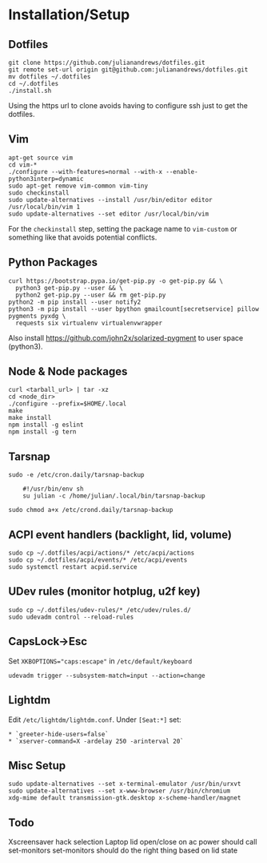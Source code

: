 Installation/Setup
==================

Dotfiles
--------

    git clone https://github.com/julianandrews/dotfiles.git
    git remote set-url origin git@github.com:julianandrews/dotfiles.git
    mv dotfiles ~/.dotfiles
    cd ~/.dotfiles
    ./install.sh

Using the https url to clone avoids having to configure ssh just to get the
dotfiles.

Vim
---

    apt-get source vim
    cd vim-*
    ./configure --with-features=normal --with-x --enable-python3interp=dynamic
    sudo apt-get remove vim-common vim-tiny
    sudo checkinstall
    sudo update-alternatives --install /usr/bin/editor editor /usr/local/bin/vim 1
    sudo update-alternatives --set editor /usr/local/bin/vim

For the `checkinstall` step, setting the package name to `vim-custom` or
something like that avoids potential conflicts.

Python Packages
---------------

    curl https://bootstrap.pypa.io/get-pip.py -o get-pip.py && \
      python3 get-pip.py --user && \
      python2 get-pip.py --user && rm get-pip.py
    python2 -m pip install --user notify2
    python3 -m pip install --user bpython gmailcount[secretservice] pillow pygments pyxdg \
      requests six virtualenv virtualenvwrapper

Also install https://github.com/john2x/solarized-pygment to user space (python3).

Node & Node packages
--------------------

    curl <tarball_url> | tar -xz
    cd <node_dir>
    ./configure --prefix=$HOME/.local
    make
    make install
    npm install -g eslint
    npm install -g tern

Tarsnap
-------

    sudo -e /etc/cron.daily/tarsnap-backup

        #!/usr/bin/env sh
        su julian -c /home/julian/.local/bin/tarsnap-backup

    sudo chmod a+x /etc/crond.daily/tarsnap-backup

ACPI event handlers (backlight, lid, volume)
--------------------------------------------

    sudo cp ~/.dotfiles/acpi/actions/* /etc/acpi/actions
    sudo cp ~/.dotfiles/acpi/events/* /etc/acpi/events
    sudo systemctl restart acpid.service

UDev rules (monitor hotplug, u2f key)
-------------------------------------

    sudo cp ~/.dotfiles/udev-rules/* /etc/udev/rules.d/
    sudo udevadm control --reload-rules

CapsLock->Esc
-------------

Set `XKBOPTIONS="caps:escape"` in `/etc/default/keyboard`

    udevadm trigger --subsystem-match=input --action=change

Lightdm
-------

Edit `/etc/lightdm/lightdm.conf`. Under `[Seat:*]` set:

    * `greeter-hide-users=false`
    * `xserver-command=X -ardelay 250 -arinterval 20`

Misc Setup
----------

    sudo update-alternatives --set x-terminal-emulator /usr/bin/urxvt
    sudo update-alternatives --set x-www-browser /usr/bin/chromium
    xdg-mime default transmission-gtk.desktop x-scheme-handler/magnet

Todo
----
Xscreensaver hack selection
Laptop lid open/close on ac power
    should call set-monitors
    set-monitors should do the right thing based on lid state
